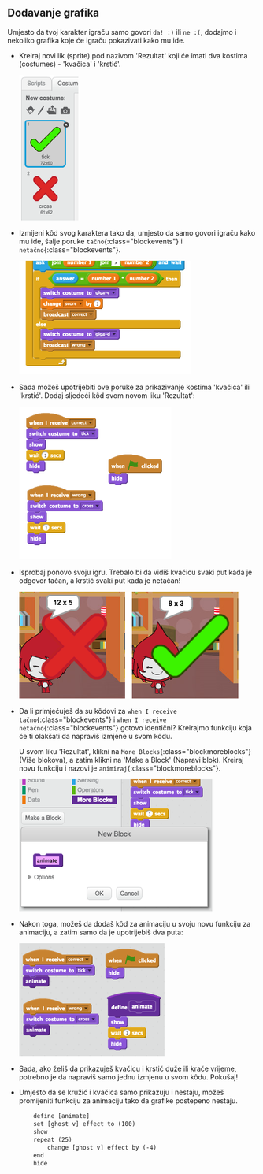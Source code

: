 ## Dodavanje grafika

Umjesto da tvoj karakter igraču samo govori `da! :)` ili `ne :(`, dodajmo i nekoliko grafika koje će igraču pokazivati kako mu ide.

+ Kreiraj novi lik (sprite) pod nazivom 'Rezultat' koji će imati dva kostima (costumes) - 'kvačica' i 'krstić'.
    
    ![screenshot](images/brain-result.png)

+ Izmijeni kôd svog karaktera tako da, umjesto da samo govori igraču kako mu ide, šalje poruke `tačno`{:class="blockevents"} i `netačno`{:class="blockevents"}.
    
    ![screenshot](images/brain-broadcast-answer.png)

+ Sada možeš upotrijebiti ove poruke za prikazivanje kostima 'kvačica' ili 'krstić'. Dodaj sljedeći kôd svom novom liku 'Rezultat':
    
    ![screenshot](images/brain-show-answer.png)

+ Isprobaj ponovo svoju igru. Trebalo bi da vidiš kvačicu svaki put kada je odgovor tačan, a krstić svaki put kada je netačan!
    
    ![screenshot](images/brain-test-answer.png)

+ Da li primjećuješ da su kôdovi za `when I receive tačno`{:class="blockevents"} i `when I receive netačno`{:class="blockevents"} gotovo identični? Kreirajmo funkciju koja će ti olakšati da napraviš izmjene u svom kôdu.
    
    U svom liku 'Rezultat', klikni na `More Blocks`{:class="blockmoreblocks"} (Više blokova), a zatim klikni na 'Make a Block' (Napravi blok). Kreiraj novu funkciju i nazovi je `animiraj`{:class="blockmoreblocks"}.
    
    ![screenshot](images/brain-animate-function.png)

+ Nakon toga, možeš da dodaš kôd za animaciju u svoju novu funkciju za animaciju, a zatim samo da je upotrijebiš dva puta:
    
    ![screenshot](images/brain-use-function.png)

+ Sada, ako želiš da prikazuješ kvačicu i krstić duže ili kraće vrijeme, potrebno je da napraviš samo jednu izmjenu u svom kôdu. Pokušaj!

+ Umjesto da se kružić i kvačica samo prikazuju i nestaju, možeš promijeniti funkciju za animaciju tako da grafike postepeno nestaju.
    
    ```blocks
        define [animate]
        set [ghost v] effect to (100)
        show
        repeat (25)
            change [ghost v] effect by (-4)
        end
        hide
    ```